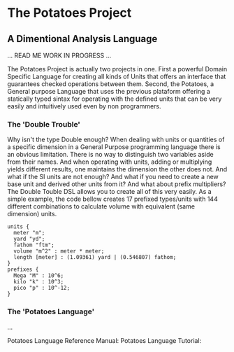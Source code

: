 # The Potatoes Project
## A Dimentional Analysis Language


... READ ME WORK IN PROGRESS ...






The Potatoes Project is actually two projects in one. First a powerful Domain Specific Language for creating all kinds of Units that offers an interface that guarantees checked operations between them. Second, the Potatoes, a General purpose Language that uses the previous plataform offering a statically typed sintax for operating with the defined units that can be very  easily  and intuitively used even by non programmers.

### The 'Double Trouble'
Why isn't the type Double enough?
When dealing with units or quantities of a specific dimension in a General Purpose programming language there is an obvious limitation. There is no way to distinguish two variables aside from their names. And when operating with units, adding or multiplying yields different results, one maintains the dimension the other does not. And what if the SI units are not enough? And what if you need to create a new base unit and derived other units from it? And what about prefix multipliers?
The Double Touble DSL allows you to create all of this very easily. As a simple example, the code bellow creates 17 prefixed types/units with 144 different combinations to calculate volume with equivalent (same dimension) units.
```
units {
  meter "m";
  yard "yd";
  fathom "ftm";
  volume "m^2" : meter * meter;
  length [meter] : (1.09361) yard | (0.546807) fathom;
}
prefixes {
  Mega "M" : 10^6;
  kilo "k" : 10^3;
  pico "p" : 10^-12;
}
```
### The 'Potatoes Language'
...

Potatoes Language Reference Manual:
Potatoes Language Tutorial:
